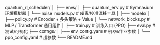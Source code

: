 quantum_rl_scheduler/
│
├── envs/
│   ├── quantum_env.py      # Gymnasium 环境模拟器
│   └── noise_models.py     # 噪声/校准漂移工具
│
├── models/
│   ├── policy.py           # Encoder + 多头策略 + Value
│   └── network_blocks.py   # MLP / Transformer 通用组件
│
├── train.py                # 训练入口 (PPO)
├── eval.py                 # 测试/可视化
├── configs/
│   ├── env_config.yaml     # 机器&作业参数
│   └── ppo_config.yaml     # 超参数
└── README.md
